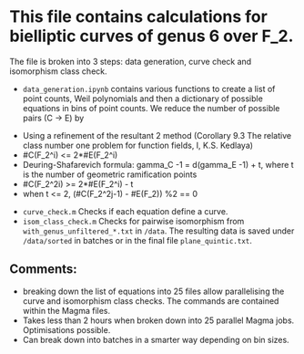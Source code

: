 # This file contains calculations for bielliptic curves of genus 6 over F_2.

The file is broken into 3 steps: data generation, curve check and isomorphism class check.

- ```data_generation.ipynb``` contains various functions to create a list of point counts, Weil polynomials and then a dictionary of possible equations in bins of point counts. We reduce the number of possible pairs (C -> E) by 
* Using a refinement of the resultant 2 method (Corollary 9.3 The relative class number one problem for function fields, I, K.S. Kedlaya)
* #C(F_2^i) <= 2*#E(F_2^i)
* Deuring-Shafarevich formula: gamma_C -1 = d(gamma_E -1) + t, where t is the number of geometric ramification points
* #C(F_2^2i) >= 2*#E(F_2^i) - t
* when t <= 2, (#C(F_2^2j-1) - #E(F_2)) %2 == 0

- ```curve_check.m``` Checks if each equation define a curve.
- ```isom_class_check.m``` Checks for pairwise isomorphism from ```with_genus_unfiltered_*.txt``` in ```/data```. The resulting data is saved under ```/data/sorted``` in batches or in the final file ```plane_quintic.txt```.

## Comments:
- breaking down the list of equations into 25 files allow parallelising the curve and isomorphism class checks. The commands are contained within the Magma files.
- Takes less than 2 hours when broken down into 25 parallel Magma jobs. Optimisations possible.
- Can break down into batches in a smarter way depending on bin sizes.




